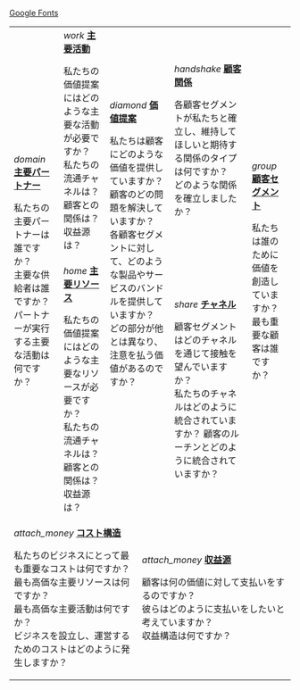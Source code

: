 [Google Fonts](https://fonts.google.com/icons?selected=Material+Symbols+Outlined:attach_money:FILL@0;wght@400;GRAD@0;opsz@23)
<link href="https://fonts.googleapis.com/css2?family=Material+Icons" rel="stylesheet">
<table>
  <tr>
    <td rowspan="2">
      <i class="material-icons">domain</i>
      <b><a href="Key_Partners.md">主要パートナー</a></b>
      <p>私たちの主要パートナーは誰ですか？<br>
      主要な供給者は誰ですか？<br>
      パートナーが実行する主要な活動は何ですか？</p>
    </td>
    <td>
      <i class="material-icons">work</i>
      <b><a href="Key_Activities.md">主要活動</a></b>
      <p>私たちの価値提案にはどのような主要な活動が必要ですか？<br>
      私たちの流通チャネルは？<br>
      顧客との関係は？<br>
      収益源は？</p>
    </td>
    <td rowspan="2" colspan="2">
      <i class="material-icons">diamond</i>
      <b><a href="Value_Propositions.md">価値提案</a></b>
      <p>私たちは顧客にどのような価値を提供していますか？<br>
      顧客のどの問題を解決していますか？<br>
      各顧客セグメントに対して、どのような製品やサービスのバンドルを提供していますか？<br>
      どの部分が他とは異なり、<br>
      注意を払う価値があるのですか？</p>
      <br><br><br><br><br>
    </td>
    <td>
      <i class="material-icons">handshake</i>
      <b><a href="Customer_Relationships.md">顧客関係</a></b>
      <p>各顧客セグメントが私たちと確立し、維持してほしいと期待する関係のタイプは何ですか？<br>
      どのような関係を確立しましたか？</p>
    </td>
    <td rowspan="2">
      <i class="material-icons">group</i>
      <b><a href="Customer_Segments.md">顧客セグメント</a></b>
      <p>私たちは誰のために価値を創造していますか？<br>
      最も重要な顧客は誰ですか？</p>
    </td>
  </tr>
  <tr>
    <td>
      <i class="material-icons">home</i>
      <b><a href="Key_Resources.md">主要リソース</a></b>
      <p>私たちの価値提案にはどのような主要なリソースが必要ですか？<br>
      私たちの流通チャネルは？<br>
      顧客との関係は？<br>
      収益源は？</p>
    </td>
    <td>
      <i class="material-icons">share</i>
      <b><a href="Channels.md">チャネル</a></b>
      <p>顧客セグメントはどのチャネルを通じて接触を望んでいますか？<br>
      私たちのチャネルはどのように統合されていますか？
      顧客のルーチンとどのように統合されていますか？</p>
    </td>
  </tr>
  <tr>
    <td colspan="3">
      <i class="material-icons">attach_money</i>
      <b><a href="Financial_Plan.md">コスト構造</a></b>
      <p>私たちのビジネスにとって最も重要なコストは何ですか？<br>
      最も高価な主要リソースは何ですか？<br>
      最も高価な主要活動は何ですか？<br>
      ビジネスを設立し、運営するためのコストはどのように発生しますか？</p>
    </td>
    <td colspan="3">
      <i class="material-icons">attach_money</i>
      <b><a href="Financial_Plan.md">収益源</a></b>
      <p>顧客は何の価値に対して支払いをするのですか？ <br>
      彼らはどのように支払いをしたいと考えていますか？ <br>
      収益構造は何ですか？</p>
    </td>
  </tr>
</table>